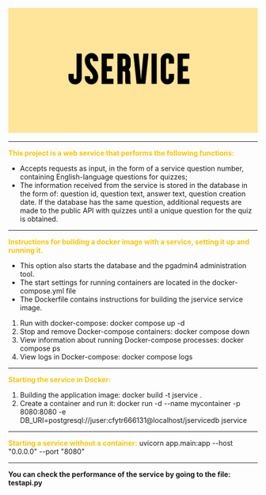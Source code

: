 ![](img_for_readme/main.jpg)
____
**<span style='color:rgb(250, 196, 0)'>This project is a web service that performs the following functions:</span>**
+ Accepts requests as input, in the form of a service question number, containing English-language questions for quizzes; 
+ The information received from the service is stored in the database in the form of: question id, question text, answer text, question creation date. 
   If the database has the same question, additional requests are made to the public API with quizzes until a unique question for the quiz is obtained.
____
**<span style='color:rgb(250, 196, 0)'>Instructions for building a docker image with a service, setting it up and running it.</span>**
+ This option also starts the database and the pgadmin4 administration tool.
+ The start settings for running containers are located in the docker-compose.yml file
+ The Dockerfile contains instructions for building the jservice service image.
1. Run with docker-compose: docker compose up -d
2. Stop and remove Docker-compose containers: docker compose down
3. View information about running Docker-compose processes: docker compose ps
4. View logs in Docker-compose: docker compose logs
____
**<span style='color:rgb(250, 196, 0)'>Starting the service in Docker:</span>**
1. Building the application image: docker build -t jservice .
2. Create a container and run it: docker run -d --name mycontainer -p 8080:8080 -e DB_URI=postgresql://juser:cfytr666131@localhost/jservicedb jservice
____
**<span style='color:rgb(250, 196, 0)'>Starting a service without a container:</span>**
uvicorn app.main:app --host "0.0.0.0" --port "8080"
____
**You can check the performance of the service by going to the file: testapi.py** 
